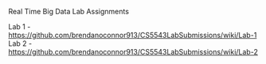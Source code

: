 Real Time Big Data Lab Assignments

Lab 1 - https://github.com/brendanoconnor913/CS5543LabSubmissions/wiki/Lab-1
Lab 2 - https://github.com/brendanoconnor913/CS5543LabSubmissions/wiki/Lab-2

